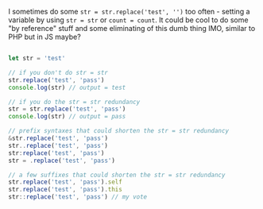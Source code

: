 I sometimes do some `str = str.replace('test', '')` too often - setting a variable by using `str = str` or `count = count`. It could be cool to do some "by reference" stuff and some eliminating of this dumb thing IMO, similar to PHP but in JS maybe?
```javascript

let str = 'test'

// if you don't do str = str
str.replace('test', 'pass')
console.log(str) // output = test

// if you do the str = str redundancy
str = str.replace('test', 'pass')
console.log(str) // output = pass

// prefix syntaxes that could shorten the str = str redundancy
&str.replace('test', 'pass')
str..replace('test', 'pass')
str:replace('test', 'pass')
str = .replace('test', 'pass')

// a few suffixes that could shorten the str = str redundancy
str.replace('test', 'pass').self
str.replace('test', 'pass').this 
str::replace('test', 'pass') // my vote
```
